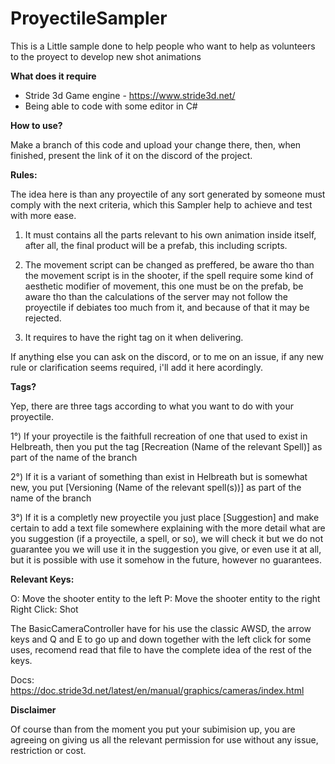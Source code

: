 # ProyectileSampler

This is a Little sample done to help people who want to help as volunteers to the proyect to develop new shot animations

<b>What does it require</b>

- Stride 3d Game engine - https://www.stride3d.net/
- Being able to code with some editor in C#


<b>How to use?</b>

Make a branch of this code and upload your change there, then, when finished, present the link of it on the discord of the project.


<b>Rules:</b>

The idea here is than any proyectile of any sort generated by someone must comply with the next criteria, which this Sampler help to achieve and test with more ease.

1) It must contains all the parts relevant to his own animation inside itself, after all, the final product will be a prefab, this including scripts.

2) The movement script can be changed as preffered, be aware tho than the movement script is in the shooter, if the spell require some kind of aesthetic modifier of movement, this one must be on the prefab, be aware tho than the calculations of the server may not follow the proyectile if debiates too much from it, and because of that it may be rejected.

3) It requires to have the right tag on it when delivering.

If anything else you can ask on the discord, or to me on an issue, if any new rule or clarification seems required, i'll add it here acordingly.

<b>Tags?</b>

Yep, there are three tags according to what you want to do with your proyectile.

1°) If your proyectile is the faithfull recreation of one that used to exist in Helbreath, then you put the tag [Recreation (Name of the relevant Spell)] as part of the name of the branch

2°) If it is a variant of something than exist in Helbreath but is somewhat new, you put [Versioning (Name of the relevant spell(s))] as part of the name of the branch

3°) If it is a completly new proyectile you just place [Suggestion] and make certain to add a text file somewhere explaining with the more detail what are you suggestion (if a proyectile, a spell, or so), we will check it but we do not guarantee you we will use it in the suggestion you give, or even use it at all, but it is possible with use it somehow in the future, however no guarantees.


<b>Relevant Keys:</b>

O: Move the shooter entity to the left
P: Move the shooter entity to the right
Right Click: Shot

The BasicCameraController have for his use the classic AWSD, the arrow keys and Q and E to go up and down together with the left click for some uses, recomend read that file to have the complete idea of the rest of the keys.

Docs: https://doc.stride3d.net/latest/en/manual/graphics/cameras/index.html

<b>Disclaimer</b>

Of course than from the moment you put your subimision up, you are agreeing on giving us all the relevant permission for use without any issue, restriction or cost.
